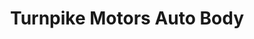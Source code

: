 ---
title: "Turnpike Motors Auto Body"
url: /newington/turnpike-motors-auto-body/
shop: car repair
---